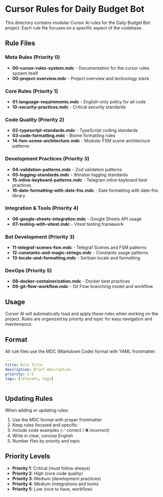 # Cursor Rules for Daily Budget Bot

This directory contains modular Cursor AI rules for the Daily Budget Bot project. Each rule file focuses on a specific aspect of the codebase.

## Rule Files

### Meta Rules (Priority 0)

- **00-cursor-rules-system.mdc** - Documentation for the cursor rules system itself
- **00-project-overview.mdc** - Project overview and technology stack

### Core Rules (Priority 1)

- **01-language-requirements.mdc** - English-only policy for all code
- **10-security-practices.mdc** - Critical security standards

### Code Quality (Priority 2)

- **02-typescript-standards.mdc** - TypeScript coding standards
- **03-code-formatting.mdc** - Biome formatting rules
- **14-fsm-scene-architecture.mdc** - Modular FSM scene architecture patterns

### Development Practices (Priority 3)

- **04-validation-patterns.mdc** - Zod validation patterns
- **05-logging-standards.mdc** - Winston logging standards
- **15-inline-keyboard-patterns.mdc** - Telegram inline keyboard best practices
- **16-date-formatting-with-date-fns.mdc** - Date formatting with date-fns library

### Integration & Tools (Priority 4)

- **06-google-sheets-integration.mdc** - Google Sheets API usage
- **07-testing-with-vitest.mdc** - Vitest testing framework

### Bot Development (Priority 3)

- **11-telegraf-scenes-fsm.mdc** - Telegraf Scenes and FSM patterns
- **12-constants-and-magic-strings.mdc** - Constants usage patterns
- **13-locale-and-formatting.mdc** - Serbian locale and formatting

### DevOps (Priority 5)

- **08-docker-containerization.mdc** - Docker best practices
- **09-git-flow-workflow.mdc** - Git Flow branching model and workflow

## Usage

Cursor AI will automatically load and apply these rules when working on the project. Rules are organized by priority and topic for easy navigation and maintenance.

## Format

All rule files use the MDC (Markdown Code) format with YAML frontmatter:

```yaml
---
title: Rule Title
description: Brief description
priority: 1-5
tags: [relevant, tags]
---
```

## Updating Rules

When adding or updating rules:

1. Use the MDC format with proper frontmatter
2. Keep rules focused and specific
3. Include code examples (✅ correct / ❌ incorrect)
4. Write in clear, concise English
5. Number files by priority and topic

## Priority Levels

- **Priority 1**: Critical (must follow always)
- **Priority 2**: High (core code quality)
- **Priority 3**: Medium (development practices)
- **Priority 4**: Medium (integrations and tools)
- **Priority 5**: Low (nice to have, workflow)
